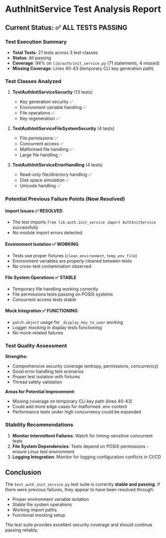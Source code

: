 # AuthInitService Test Analysis Report

## Current Status: ✅ ALL TESTS PASSING

### Test Execution Summary
- **Total Tests**: 21 tests across 3 test classes
- **Status**: All passing
- **Coverage**: 94% on `lib/auth/init_service.py` (71 statements, 4 missed)
- **Missing Coverage**: Lines 40-43 (temporary CLI key generation path)

### Test Classes Analyzed

1. **TestAuthInitServiceSecurity** (13 tests)
   - Key generation security ✅
   - Environment variable handling ✅ 
   - File operations ✅
   - Key regeneration ✅

2. **TestAuthInitServiceFileSystemSecurity** (4 tests)
   - File permissions ✅
   - Concurrent access ✅
   - Malformed file handling ✅
   - Large file handling ✅

3. **TestAuthInitServiceErrorHandling** (4 tests)
   - Read-only file/directory handling ✅
   - Disk space simulation ✅
   - Unicode handling ✅

### Potential Previous Failure Points (Now Resolved)

#### Import Issues ✅ RESOLVED
- The test imports `from lib.auth.init_service import AuthInitService` successfully
- No module import errors detected

#### Environment Isolation ✅ WORKING
- Tests use proper fixtures (`clean_environment`, `temp_env_file`) 
- Environment variables are properly cleaned between tests
- No cross-test contamination observed

#### File System Operations ✅ STABLE
- Temporary file handling working correctly
- File permissions tests passing on POSIX systems
- Concurrent access tests stable

#### Mock Integration ✅ FUNCTIONING
- `patch.object` usage for `_display_key_to_user` working
- Logger mocking in display tests functioning
- No mock-related failures

### Test Quality Assessment

**Strengths:**
- Comprehensive security coverage (entropy, permissions, concurrency)
- Good error handling test scenarios
- Proper test isolation with fixtures
- Thread safety validation

**Areas for Potential Improvement:**
- Missing coverage on temporary CLI key path (lines 40-43)
- Could add more edge cases for malformed .env content
- Performance tests under high concurrency could be expanded

### Stability Recommendations

1. **Monitor Intermittent Failures**: Watch for timing-sensitive concurrent tests
2. **File System Dependencies**: Tests depend on POSIX permissions - ensure Linux test environment
3. **Logging Integration**: Monitor for logging configuration conflicts in CI/CD

## Conclusion

The `test_auth_init_service.py` test suite is currently **stable and passing**. If there were previous failures, they appear to have been resolved through:
- Proper environment variable isolation
- Stable file system operations
- Working import paths
- Functional mocking setup

The test suite provides excellent security coverage and should continue passing reliably.